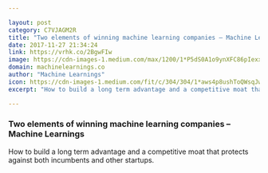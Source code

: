 ```yaml
---

layout: post
category: C7VJAGM2R
title: "Two elements of winning machine learning companies – Machine Learnings"
date: 2017-11-27 21:34:24
link: https://vrhk.co/2BgwFIw
image: https://cdn-images-1.medium.com/max/1200/1*P5dS0A1o9ynXFC86pIexxA.jpeg
domain: machinelearnings.co
author: "Machine Learnings"
icon: https://cdn-images-1.medium.com/fit/c/304/304/1*aws4p8ushToQWsqJwTTodg.png
excerpt: "How to build a long term advantage and a competitive moat that protects against both incumbents and other startups."

---
```


### Two elements of winning machine learning companies – Machine Learnings

How to build a long term advantage and a competitive moat that protects against both incumbents and other startups.